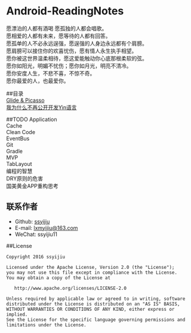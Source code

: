 # Android-ReadingNotes
愿漂泊的人都有酒喝 愿孤独的人都会唱歌。  
愿相爱的人都有未来，愿等待的人都有回答。  
愿孤单的人不必永远逞强，愿逞强的人身边永远都有个肩膀。  
愿肩膀可以接住你的欢喜忧伤，愿有情人永生执手相望。  
愿你被这世界温柔相待，愿这爱能触动你心底那根柔软的弦。  
愿你如阳光，明媚不忧伤；愿你如月光，明亮不清冷。  
愿你安度人生，不悲不喜，不惊不奇。  
愿你最爱的人，也最爱你。  

##目录  
[Glide & Picasso](https://github.com/ssyijiu/Android-ReadingNotes/blob/master/Glide%20%26%20Picasso.md)  
[我为什么不再公开开发Yin语言](https://github.com/ssyijiu/Android-ReadingNotes/blob/master/%E6%88%91%E4%B8%BA%E4%BB%80%E4%B9%88%E4%B8%8D%E5%86%8D%E5%85%AC%E5%BC%80%E5%BC%80%E5%8F%91Yin%E8%AF%AD%E8%A8%80.md)


##TODO
Application  
Cache  
Clean Code  
EventBus  
Git  
Gradle   
MVP  
TabLayout  
编程的智慧   
DRY原则的危害   
国美黄金APP重构思考 


## 联系作者
- Github: [ssyijiu](https://github.com/ssyijiu)
- E-mail: lxmyijiu@163.com
- WeChat: ssyijiu11


##License

```
Copyright 2016 ssyijiu

Licensed under the Apache License, Version 2.0 (the "License");
you may not use this file except in compliance with the License.
You may obtain a copy of the License at

   http://www.apache.org/licenses/LICENSE-2.0

Unless required by applicable law or agreed to in writing, software
distributed under the License is distributed on an "AS IS" BASIS,
WITHOUT WARRANTIES OR CONDITIONS OF ANY KIND, either express or implied.
See the License for the specific language governing permissions and
limitations under the License.